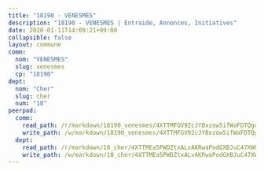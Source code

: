 ```yaml
---
title: "18190 - VENESMES"
description: "18190 - VENESMES | Entraide, Annonces, Initiatives"
date: 2020-01-11T14:09:21+09:00
collapsible: false
layout: commune
comm:
  nom: "VENESMES"
  slug: venesmes
  cp: "18190"
dept:
  nom: "Cher"
  slug: cher
  num: "18"
peerpad:
  comm:
    read_path: /r/markdown/18190_venesmes/4XTTMFGV92cJYBxzow5ifWaFDTQgqR4pG3Jwv4GpXHvLSHJDn
    write_path: /w/markdown/18190_venesmes/4XTTMFGV92cJYBxzow5ifWaFDTQgqR4pG3Jwv4GpXHvLSHJDn-K3TgUdgUT645RTYjVCXCjnjnmdCPye7Rd8AGNUXw8VUdwPhoQXYp5ccKKfeSrELZUw1h7tyFereKWTf8yGhuNrzFM5WqV9f3iT5hDkmk3fRxhshCEabZAdDiFGhyshm2VE5Qxt7i
  dept:
    read_path: /r/markdown/18_cher/4XTTMEa5PWDZtxALvAKRwaPodGXBJuC47XWLMLZ5hCaMSik3w
    write_path: /w/markdown/18_cher/4XTTMEa5PWDZtxALvAKRwaPodGXBJuC47XWLMLZ5hCaMSik3w-K3TgTvT6tiupPRTeoV2zMggT6E77BmY6Zeeqwk1pvv6Bfo4GHKoyLD2hQDLMcNajnfixB5aDgngmFZba1jsFtXhXJhkZaMz5Fno5UjuUU6mkQFXv9cWu6FJLmGRziLMtgTSufDeD
---
```


